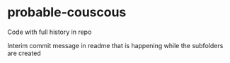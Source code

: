 # probable-couscous

Code with full history in repo


Interim commit message in readme that is happening while the subfolders are created
